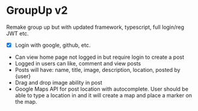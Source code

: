 # GroupUp v2

Remake group up but with updated framework, typescript, full login/reg JWT etc.

- [x] Login with google, github, etc.
- Can view home page not logged in but require login to create a post
- Logged in users can like, comment and view posts
- Posts will have: name, title, image, description, location, posted by {user}
- Drag and drop image ability in post
- Google Maps API for post location with autocomplete. User should be able to type a location in and it will create a map and place a marker on the map.
